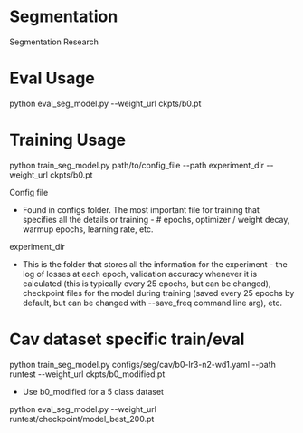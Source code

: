 # Segmentation
Segmentation Research

# Eval Usage
python eval_seg_model.py --weight_url ckpts/b0.pt

# Training Usage
python train_seg_model.py path/to/config_file --path experiment_dir --weight_url ckpts/b0.pt


Config file
* Found in configs folder. The most important file for training that specifies all the details or training - # epochs, optimizer / weight decay, warmup epochs, learning rate, etc.

experiment_dir
* This is the folder that stores all the information for the experiment - the log of losses at each epoch, validation accuracy whenever it is calculated (this is typically every 25 epochs, but can be changed), checkpoint files for the model during training (saved every 25 epochs by default, but can be changed with --save_freq command line arg), etc.


# Cav dataset specific train/eval
python train_seg_model.py configs/seg/cav/b0-lr3-n2-wd1.yaml --path runtest --weight_url ckpts/b0_modified.pt
* Use b0_modified for a 5 class dataset

python eval_seg_model.py --weight_url runtest/checkpoint/model_best_200.pt

